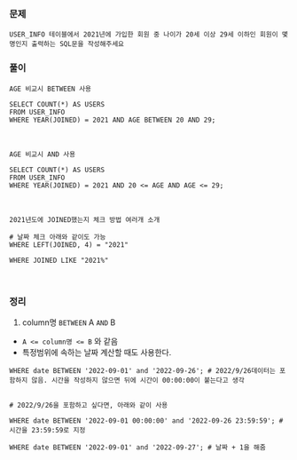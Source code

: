 ### 문제
```
USER_INFO 테이블에서 2021년에 가입한 회원 중 나이가 20세 이상 29세 이하인 회원이 몇 명인지 출력하는 SQL문을 작성해주세요
```

### 풀이

`AGE 비교시 BETWEEN 사용`
```mysql
SELECT COUNT(*) AS USERS
FROM USER_INFO 
WHERE YEAR(JOINED) = 2021 AND AGE BETWEEN 20 AND 29;
```
<br>

`AGE 비교시 AND 사용`
```mysql
SELECT COUNT(*) AS USERS
FROM USER_INFO 
WHERE YEAR(JOINED) = 2021 AND 20 <= AGE AND AGE <= 29;
```
<br>

`2021년도에 JOINED했는지 체크 방법 여러개 소개`
```mysql
# 날짜 체크 아래와 같이도 가능
WHERE LEFT(JOINED, 4) = "2021"

WHERE JOINED LIKE "2021%"
```
<br>

### 정리
1. column명 `BETWEEN` A `AND` B
- `A <= column명 <= B` 와 같음
- 특정범위에 속하는 날짜 계산할 때도 사용한다.
```mysql
WHERE date BETWEEN '2022-09-01' and '2022-09-26'; # 2022/9/26데이터는 포함하지 않음. 시간을 작성하지 않으면 뒤에 시간이 00:00:00이 붙는다고 생각


# 2022/9/26을 포함하고 싶다면, 아래와 같이 사용

WHERE date BETWEEN '2022-09-01 00:00:00' and '2022-09-26 23:59:59'; # 시간을 23:59:59로 지정

WHERE date BETWEEN '2022-09-01' and '2022-09-27'; # 날짜 + 1을 해줌
```
